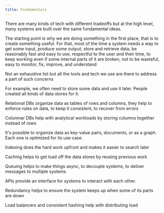 ```yaml
---
title: Fundamentals
---
```


There are many kinds of tech with different tradeoffs but at the high level, many systems are built over the same fundamental ideas. 

The starting point is why we are doing something in the first place, that is to create something useful. For that, most of the time a system needs a way to get some input, produce some output, store and retrieve data,  be reasonably fast and easy to use, respectful to the user and their time, to keep working even if some internal parts of it are broken, not to be wasteful, easy to monitor, fix, improve, and understand

Not an exhaustive list but all the tools and tech we use are there to address a part of such concerns

For example, we often need to store some data and use it later. People created all kinds of data stores for it. 

Relational DBs organize data as tables of rows and columns, they help to enforce rules on data, to keep it consistent, to recover from errors

Columnar DBs help with analytical workloads by storing columns together instead of rows 

It's possible to organize data as key-value pairs, documents, or as a graph. Each one is optimized for its use case. 

Indexing does the hard work upfront and makes it easier to search later 

Caching helps to get load off the data stores by reusing previous work 

Queuing helps to make things async, to decouple systems, to deliver messages to multiple systems 

APIs provide an interface for systems to interact with each other. 

Redundancy helps to ensure the system keeps up when some of its parts are down 

Load balancers and consistent hashing help with distributing load 
